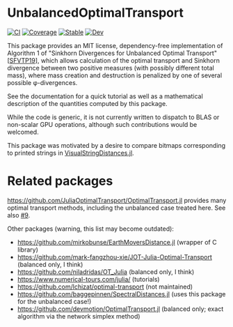 # UnbalancedOptimalTransport

[![CI](https://github.com/ericphanson/UnbalancedOptimalTransport.jl/actions/workflows/ci.yml/badge.svg)](https://github.com/ericphanson/UnbalancedOptimalTransport.jl/actions/workflows/ci.yml)
[![Coverage](https://codecov.io/gh/ericphanson/UnbalancedOptimalTransport.jl/branch/master/graph/badge.svg)](https://codecov.io/gh/ericphanson/UnbalancedOptimalTransport.jl)
[![Stable](https://img.shields.io/badge/docs-stable-blue.svg)](https://ericphanson.github.io/UnbalancedOptimalTransport.jl/stable)
[![Dev](https://img.shields.io/badge/docs-dev-blue.svg)](https://ericphanson.github.io/UnbalancedOptimalTransport.jl/dev)

This package provides an MIT license, dependency-free implementation of
Algorithm 1 of "Sinkhorn Divergences for Unbalanced Optimal Transport"
[[SFVTP19](http://arxiv.org/abs/1910.12958)], which allows calculation of the
optimal transport and Sinkhorn divergence between two positive measures (with
possibly different total mass), where mass creation and destruction is penalized
by one of several possible φ-divergences.

See the documentation for a quick tutorial as well as a mathematical description
of the quantities computed by this package.

While the code is generic, it is not currently written to dispatch to BLAS or
non-scalar GPU operations, although such contributions would be welcomed.

This package was motivated by a desire to compare bitmaps corresponding to
printed strings in
[VisualStringDistances.jl](https://github.com/ericphanson/VisualStringDistances.jl).

# Related packages

<https://github.com/JuliaOptimalTransport/OptimalTransport.jl> provides many optimal
transport methods, including the unbalanced case treated here. See also
[#9](https://github.com/ericphanson/UnbalancedOptimalTransport.jl/issues/9).

Other packages (warning, this list may become outdated):

* <https://github.com/mirkobunse/EarthMoversDistance.jl> (wrapper of C library)
* <https://github.com/mark-fangzhou-xie/JOT-Julia-Optimal-Transport> (balanced
  only, I think)
* <https://github.com/niladridas/OT_Julia> (balanced only, I think)
* <https://www.numerical-tours.com/julia/> (tutorials)
* <https://github.com/lchizat/optimal-transport> (not maintained)
* <https://github.com/baggepinnen/SpectralDistances.jl> (uses this package for the unbalanced case!)
* <https://github.com/devmotion/OptimalTransport.jl> (balanced only; exact algorithm via the network simplex method)
